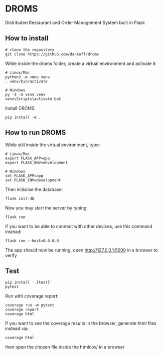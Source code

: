 # DROMS
Distributed Restaurant and Order Management System built in Flask

## How to install
```
# clone the repository
git clone https://github.com/dankoff/droms
```
While inside the droms folder, create a virtual environment and activate it:
```
# Linux/Mac
python3 -m venv venv
. venv/bin/activate

# Windows
py -3 -m venv venv
venv\Scripts\activate.bat
```

Install DROMS
```
pip install -e .
```

## How to run DROMS

While still inside the virtual environment, type:
```
# Linux/Mac
export FLASK_APP=app
export FLASK_ENV=development

# Windows
set FLASK_APP=app
set FLASK_ENV=development
```

Then initialise the database:
```
flask init-db
```

Now you may start the server by typing:
```
flask run
```

If you want to be able to connect with other devices, use this command instead:
```
flask run --host=0.0.0.0
```

The app should now be running, open http://127.0.0.1:5000 in a browser to verify

## Test

```
pip install '.[test]'
pytest
```

Run with coverage report:
```
coverage run -m pytest
coverage report
coverage html
```

If you want to see the coverage results in the browser, generate html files instead via:
```
coverage html
```
then open the chosen file inside the htmlcov/ in a browser
